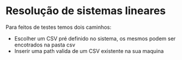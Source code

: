 <h1>Resolução de sistemas lineares</h1>
<p> Para feitos de testes temos dois caminhos: </p>
<ul>
  <li>Escolher um CSV pré definido no sistema, os mesmos podem ser encotrados na pasta csv </li>
  <li>Inserir uma path valida de um CSV existente na sua maquina </li>
</ul>
